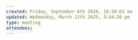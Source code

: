 ```yaml
---
created: Friday, September 6th 2024, 10:50:03 am
updated: Wednesday, March 12th 2025, 3:44:20 pm
type: meeting
attendees:
---
```

